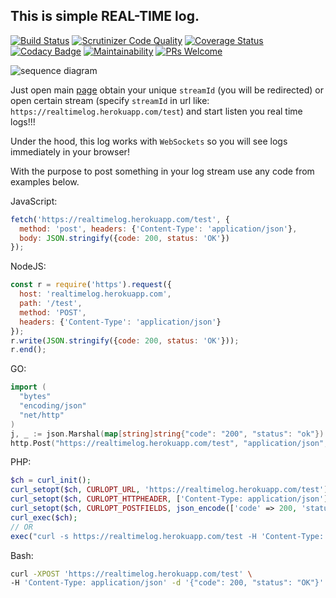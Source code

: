 This is simple REAL-TIME log.
-
[![Build Status](https://travis-ci.org/cn007b/log.svg?branch=master)](https://travis-ci.org/cn007b/log)
[![Scrutinizer Code Quality](https://scrutinizer-ci.com/g/cn007b/log/badges/quality-score.png?b=master)](https://scrutinizer-ci.com/g/cn007b/log/?branch=master)
[![Coverage Status](https://coveralls.io/repos/github/cn007b/log/badge.svg?branch=master)](https://coveralls.io/github/cn007b/log?branch=master)
[![Codacy Badge](https://api.codacy.com/project/badge/Grade/1b5adb99d453499e88aa9e4b7314e979)](https://www.codacy.com/app/cn007b/log?utm_source=github.com&amp;utm_medium=referral&amp;utm_content=cn007b/log&amp;utm_campaign=Badge_Grade)
[![Maintainability](https://api.codeclimate.com/v1/badges/e1b69241abdf0aa0b4cf/maintainability)](https://codeclimate.com/github/cn007b/log/maintainability)
[![PRs Welcome](https://img.shields.io/badge/PRs-welcome-brightgreen.svg?style=flat-square)](http://makeapullrequest.com)

![sequence diagram](/public/i/demo.gif)

Just open main [page](https://realtimelog.herokuapp.com)
obtain your unique `streamId` (you will be redirected)
or open certain stream (specify `streamId` in url like: `https://realtimelog.herokuapp.com/test`)
and start listen you real time logs!!!

Under the hood, this log works with `WebSockets` so you will see logs immediately in your browser!

With the purpose to post something in your log stream use any code from examples below.

JavaScript:

````javascript
fetch('https://realtimelog.herokuapp.com/test', {
  method: 'post', headers: {'Content-Type': 'application/json'},
  body: JSON.stringify({code: 200, status: 'OK'})
});
````

NodeJS:

````javascript
const r = require('https').request({
  host: 'realtimelog.herokuapp.com',
  path: '/test',
  method: 'POST',
  headers: {'Content-Type': 'application/json'}
});
r.write(JSON.stringify({code: 200, status: 'OK'}));
r.end();
````

GO:

````go
import (
  "bytes"
  "encoding/json"
  "net/http"
)
j, _ := json.Marshal(map[string]string{"code": "200", "status": "ok"})
http.Post("https://realtimelog.herokuapp.com/test", "application/json", bytes.NewBuffer(j))
````

PHP:

````php
$ch = curl_init();
curl_setopt($ch, CURLOPT_URL, 'https://realtimelog.herokuapp.com/test');
curl_setopt($ch, CURLOPT_HTTPHEADER, ['Content-Type: application/json']);
curl_setopt($ch, CURLOPT_POSTFIELDS, json_encode(['code' => 200, 'status' => 'OK']));
curl_exec($ch);
// OR
exec("curl -s https://realtimelog.herokuapp.com/test -H 'Content-Type: application/json' -d '".json_encode(['code' => 200])."'");
````

Bash:

````bash
curl -XPOST 'https://realtimelog.herokuapp.com/test' \
-H 'Content-Type: application/json' -d '{"code": 200, "status": "OK"}'
````
